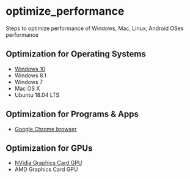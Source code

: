 # optimize_performance
Steps to optimize performance of Windows, Mac, Linux, Android OSes performance

## Optimization for Operating Systems
- [Windows 10](https://github.com/DevAbanoub/optimize_performance/blob/master/windows_10.md)
- Windows 8.1
- Windows 7
- Mac OS X
- Ubuntu 18.04 LTS

## Optimization for Programs & Apps
- [Google Chrome browser](https://github.com/DevAbanoub/optimize_performance/blob/master/chrome.md)

## Optimization for GPUs
- [NVidia Graphics Card GPU](https://github.com/DevAbanoub/optimize_performance/blob/master/NVidia_GPU.md)
- AMD Graphics Card GPU

